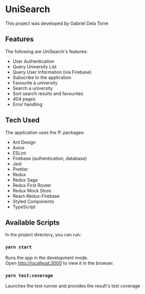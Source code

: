 # UniSearch

This project was developed by Gabriel Dela Torre

## Features

The following are UniSearch's features:
- User Authentication
- Query University List
- Query User Information (via Firebase)
- Subscribe to the application
- Favourite a university
- Search a university
- Sort search results and favourites
- 404 pages
- Error handling

## Tech Used

The application uses the ff. packages:
- Ant Design
- Axios
- ESLint
- Firebase (authentication, database)
- Jest
- Prettier
- Redux
- Redux Saga
- Redux First Router
- Redux Mock Store
- React-Redux-Firebase
- Styled Components
- TypeScript

## Available Scripts

In the project directory, you can run:

### `yarn start`

Runs the app in the development mode.\
Open [http://localhost:3000](http://localhost:3000) to view it in the browser.

### `yarn test:coverage`

Launches the test runner and provides the result's test coverage
